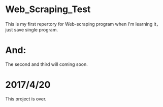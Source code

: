 # Web_Scraping_Test
This is my first repertory for Web-scraping program when I'm learning it，just save single program.
# And:
The second and third will coming soon.
# 2017/4/20
This project is over.
